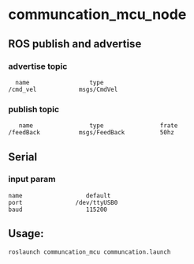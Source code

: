 # communcation_mcu_node

## ROS publish and advertise
### advertise topic
      name                 type        
    /cmd_vel            msgs/CmdVel

### publish topic
       name                type                frate
    /feedBack           msgs/FeedBack          50hz

## Serial 

### input param   
    name                  default
    port               /dev/ttyUSB0
    baud                  115200

    

## Usage:
```
roslaunch communcation_mcu communcation.launch
```
